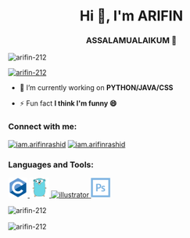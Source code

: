 <h1 align="center">Hi 👋, I'm ARIFIN</h1>
<h3 align="center">ASSALAMUALAIKUM 🖤</h3>

<p align="left"> <img src="https://komarev.com/ghpvc/?username=arifin-212&label=Profile%20views&color=0e75b6&style=flat" alt="arifin-212" /> </p>

<p align="left"> <a href="https://github.com/ryo-ma/github-profile-trophy"><img src="https://github-profile-trophy.vercel.app/?username=arifin-212" alt="arifin-212" /></a> </p>

- 🔭 I’m currently working on **PYTHON/JAVA/CSS**

- ⚡ Fun fact **I think I'm funny 😄**

<h3 align="left">Connect with me:</h3>
<p align="left">
<a href="https://fb.com/iam.arifinrashid" target="blank"><img align="center" src="https://raw.githubusercontent.com/rahuldkjain/github-profile-readme-generator/master/src/images/icons/Social/facebook.svg" alt="iam.arifinrashid" height="30" width="40" /></a>
<a href="https://instagram.com/iam.arifinrashid" target="blank"><img align="center" src="https://raw.githubusercontent.com/rahuldkjain/github-profile-readme-generator/master/src/images/icons/Social/instagram.svg" alt="iam.arifinrashid" height="30" width="40" /></a>
</p>

<h3 align="left">Languages and Tools:</h3>
<p align="left"> <a href="https://www.cprogramming.com/" target="_blank" rel="noreferrer"> <img src="https://raw.githubusercontent.com/devicons/devicon/master/icons/c/c-original.svg" alt="c" width="40" height="40"/> </a> <a href="https://golang.org" target="_blank" rel="noreferrer"> <img src="https://raw.githubusercontent.com/devicons/devicon/master/icons/go/go-original.svg" alt="go" width="40" height="40"/> </a> <a href="https://www.adobe.com/in/products/illustrator.html" target="_blank" rel="noreferrer"> <img src="https://www.vectorlogo.zone/logos/adobe_illustrator/adobe_illustrator-icon.svg" alt="illustrator" width="40" height="40"/> </a> <a href="https://www.photoshop.com/en" target="_blank" rel="noreferrer"> <img src="https://raw.githubusercontent.com/devicons/devicon/master/icons/photoshop/photoshop-line.svg" alt="photoshop" width="40" height="40"/> </a> </p>

<p><img align="center" src="https://github-readme-stats.vercel.app/api/top-langs?username=arifin-212&show_icons=true&locale=en&layout=compact" alt="arifin-212" /></p>

<p><img align="center" src="https://github-readme-streak-stats.herokuapp.com/?user=arifin-212&" alt="arifin-212" /></p>
